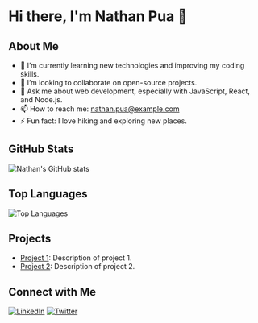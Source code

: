 # Hi there, I'm Nathan Pua 👋

## About Me
- 🌱 I’m currently learning new technologies and improving my coding skills.
- 👯 I’m looking to collaborate on open-source projects.
- 💬 Ask me about web development, especially with JavaScript, React, and Node.js.
- 📫 How to reach me: [nathan.pua@example.com](mailto:nathan.pua@example.com)
- ⚡ Fun fact: I love hiking and exploring new places.

## GitHub Stats
![Nathan's GitHub stats](https://github-readme-stats.vercel.app/api?username=nathanpua&show_icons=true&theme=radical)

## Top Languages
![Top Languages](https://github-readme-stats.vercel.app/api/top-langs/?username=nathanpua&layout=compact&theme=radical)

## Projects
- [Project 1](https://github.com/nathanpua/project1): Description of project 1.
- [Project 2](https://github.com/nathanpua/project2): Description of project 2.

## Connect with Me
[![LinkedIn](https://img.shields.io/badge/-LinkedIn-blue?style=flat&logo=Linkedin&logoColor=white)](https://www.linkedin.com/in/nathanpua/)
[![Twitter](https://img.shields.io/badge/-Twitter-blue?style=flat&logo=Twitter&logoColor=white)](https://twitter.com/nathanpua)
